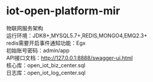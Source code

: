 # iot-open-platform-mir  
物联网服务架构  
运行环境：JDK8+,MYSQL5.7+,REDIS,MONGO4,EMQ2.3+  
redis需要开启事件通知功能：Egx  
初始账号密码：admin/app  
API接口文档：http://127.0.0.1:8888/swagger-ui.html  
核心库：open_iot_biz_center.sql  
日志库：open_iot_log_center.sql  

